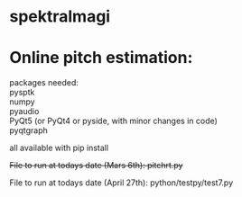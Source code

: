 # spektralmagi


# Online pitch estimation:

packages needed:  
pysptk  
numpy  
pyaudio  
PyQt5 (or PyQt4 or pyside, with minor changes in code)  
pyqtgraph  

all available with pip install

~~File to run at todays date (Mars 6th):
pitchrt.py~~

File to run at todays date (April 27th):
python/testpy/test7.py
    
